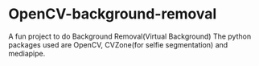 # OpenCV-background-removal
A fun project to do
Background Removal(Virtual Background)
The python packages used are OpenCV, CVZone(for selfie segmentation) and mediapipe.
